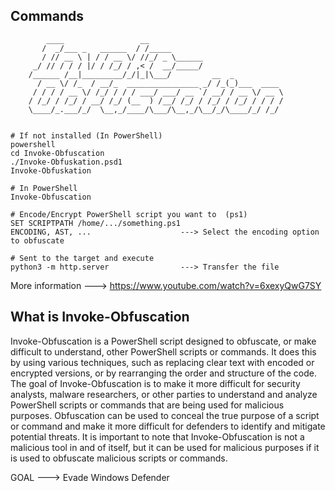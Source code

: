 
## Commands

```
	    ____                 __
	   /  _/___ _   ______  / /_____                         
	   / // __ \ | / / __ \/ //_/ _ \______                  
	 _/ // / / / |/ / /_/ / ,< /  __/_____/                  
	/______ /__|_________/_/|_|\___/         __  _           
	  / __ \/ /_  / __/_  ________________ _/ /_(_)___  ____ 
	 / / / / __ \/ /_/ / / / ___/ ___/ __ `/ __/ / __ \/ __ \
	/ /_/ / /_/ / __/ /_/ (__  ) /__/ /_/ / /_/ / /_/ / / / /
	\____/_.___/_/  \__,_/____/\___/\__,_/\__/_/\____/_/ /_/ 


# If not installed (In PowerShell)
powershell
cd Invoke-Obfuscation
./Invoke-Obfuskation.psd1
Invoke-Obfuskation

# In PowerShell
Invoke-Obfuscation

# Encode/Encrypt PowerShell script you want to  (ps1)
SET SCRIPTPATH /home/.../something.ps1
ENCODING, AST, ...                    ---> Select the encoding option to obfuscate

# Sent to the target and execute
python3 -m http.server                ---> Transfer the file
```

More information ---> https://www.youtube.com/watch?v=6xexyQwG7SY


## What is Invoke-Obfuscation

Invoke-Obfuscation is a PowerShell script designed to obfuscate, or make difficult to understand, other PowerShell scripts or commands. It does this by using various techniques, such as replacing clear text with encoded or encrypted versions, or by rearranging the order and structure of the code. The goal of Invoke-Obfuscation is to make it more difficult for security analysts, malware researchers, or other parties to understand and analyze PowerShell scripts or commands that are being used for malicious purposes. Obfuscation can be used to conceal the true purpose of a script or command and make it more difficult for defenders to identify and mitigate potential threats. It is important to note that Invoke-Obfuscation is not a malicious tool in and of itself, but it can be used for malicious purposes if it is used to obfuscate malicious scripts or commands.

GOAL ---> Evade Windows Defender